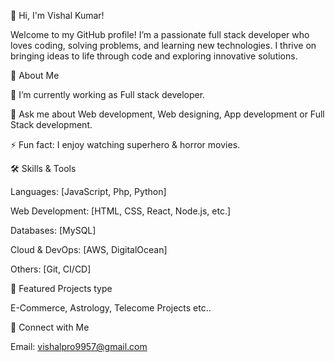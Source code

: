 👋 Hi, I'm Vishal Kumar!

Welcome to my GitHub profile! I’m a passionate full stack developer who loves coding, solving problems, and learning new technologies. I thrive on bringing ideas to life through code and exploring innovative solutions.

🚀 About Me

🔭 I’m currently working as Full stack developer.

💬 Ask me about Web development, Web designing, App development or Full Stack development.

⚡ Fun fact: I enjoy watching superhero & horror movies.

🛠️ Skills & Tools

Languages: [JavaScript, Php, Python]

Web Development: [HTML, CSS, React, Node.js, etc.]

Databases: [MySQL]

Cloud & DevOps: [AWS, DigitalOcean]

Others: [Git, CI/CD]

💼 Featured Projects type

E-Commerce, Astrology, Telecome Projects etc..

🤝 Connect with Me

Email: vishalpro9957@gmail.com

